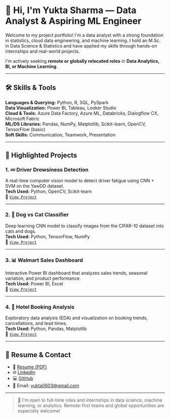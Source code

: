 # 👋 Hi, I'm Yukta Sharma — Data Analyst & Aspiring ML Engineer

Welcome to my project portfolio! I'm a data analyst with a strong foundation in statistics, cloud data engineering, and machine learning. I hold an M.Sc. in Data Science & Statistics and have applied my skills through hands-on internships and real-world projects.

I'm actively seeking **remote or globally relocated roles** in **Data Analytics, BI, or Machine Learning**.

---

## 🛠️ Skills & Tools

**Languages & Querying:** Python, R, SQL, PySpark  
**Data Visualization:** Power BI, Tableau, Looker Studio  
**Cloud & Tools:** Azure Data Factory, Azure ML, Databricks, Dialogflow CX, Microsoft Fabric  
**ML/DS Libraries:** Pandas, NumPy, Matplotlib, Scikit-learn, OpenCV, TensorFlow (basic)  
**Soft Skills:** Communication, Teamwork, Presentation

---

## 🚀 Highlighted Projects

### 1. 💤 Driver Drowsiness Detection  
A real-time computer vision model to detect driver fatigue using CNN + SVM on the YawDD dataset.  
**Tech Used:** Python, OpenCV, Scikit-learn  
📂 [`View Project`](https://github.com/yukusharma/projects/driver-drowsiness-detection)

---

### 2. 🐶 Dog vs Cat Classifier  
Deep learning CNN model to classify images from the CIFAR-10 dataset into cats and dogs.  
**Tech Used:** Python, TensorFlow, NumPy  
📂 [`View Project`](https://github.com/yukusharma/projects/dog-cat-classifier)

---

### 3. 📊 Walmart Sales Dashboard  
Interactive Power BI dashboard that analyzes sales trends, seasonal variation, and product performance.  
**Tech Used:** Power BI, Excel  
📂 [`View Project`](https://github.com/yukusharma/projects/walmart-sales-dashboard)

---

### 4. 🏨 Hotel Booking Analysis  
Exploratory data analysis (EDA) and visualization on booking trends, cancellations, and lead times.  
**Tech Used:** Python, Pandas, Matplotlib  
📂 [`View Project`](https://github.com/yukusharma/projects/hotel-booking-analysis)

---

## 📃 Resume & Contact

- 🔗 [Resume (PDF)](https://drive.google.com/drive/folders/17hPcT2Ko9f1EOxSQLq1DsvIOy0H5XxAL?usp=sharing)  
- 🌐 [LinkedIn](https://linkedin.com/in/yukta-sharma06)  
- 💻 [GitHub](https://github.com/yukusharma/projects)  
- 📩 Email: yukta0603@gmail.com  

---

> 🎯 I'm open to full-time roles and internships in data science, machine learning, or analytics. Remote-first teams and global opportunities are especially welcome!
